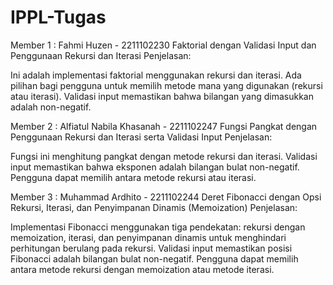 # IPPL-Tugas

Member 1 : Fahmi Huzen - 2211102230
Faktorial dengan Validasi Input dan Penggunaan Rekursi dan Iterasi
Penjelasan:

Ini adalah implementasi faktorial menggunakan rekursi dan iterasi.
Ada pilihan bagi pengguna untuk memilih metode mana yang digunakan (rekursi atau iterasi).
Validasi input memastikan bahwa bilangan yang dimasukkan adalah non-negatif.

Member 2 : Alfiatul Nabila Khasanah - 2211102247
Fungsi Pangkat dengan Penggunaan Rekursi dan Iterasi serta Validasi Input
Penjelasan:

Fungsi ini menghitung pangkat dengan metode rekursi dan iterasi.
Validasi input memastikan bahwa eksponen adalah bilangan bulat non-negatif.
Pengguna dapat memilih antara metode rekursi atau iterasi.

Member 3 : Muhammad Ardhito - 2211102244
Deret Fibonacci dengan Opsi Rekursi, Iterasi, dan Penyimpanan Dinamis (Memoization)
Penjelasan:

Implementasi Fibonacci menggunakan tiga pendekatan: rekursi dengan memoization, iterasi, dan penyimpanan dinamis untuk menghindari perhitungan berulang pada rekursi.
Validasi input memastikan posisi Fibonacci adalah bilangan bulat non-negatif.
Pengguna dapat memilih antara metode rekursi dengan memoization atau metode iterasi.
